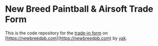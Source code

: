 # New Breed Paintball & Airsoft Trade Form
This is the code repository for the [trade-in form](https://newbreedpb.com/trade) on [https://newbreedpb.com](https://newbreedpb.com) by [yak](https://isaacyakl.com).